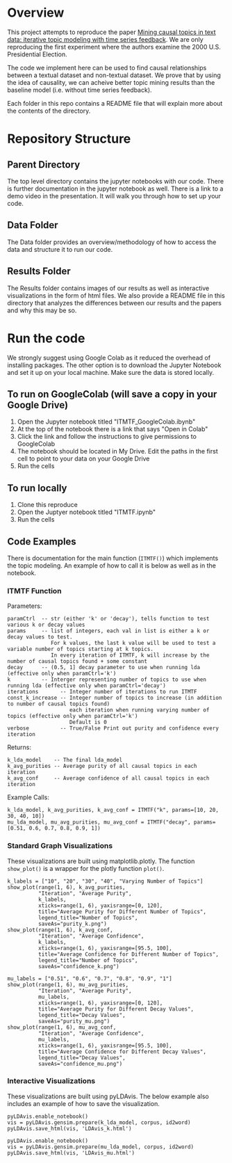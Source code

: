 # Overview
This project attempts to reproduce the paper [Mining causal topics in text data: iterative topic modeling with time series feedback](https://dl.acm.org/doi/10.1145/2505515.2505612). We are only reproducing the first experiment where the authors examine the 2000 U.S. Presidential Election. 

The code we implement here can be used to find causal relationships between a textual dataset and non-textual dataset. We prove that by using the idea of causality, we can acheive better topic mining results than the baseline model (i.e. without time series feedback).

Each folder in this repo contains a README file that will explain more about the contents of the directory. 

# Repository Structure
## Parent Directory
The top level directory contains the jupyter notebooks with our code. There is further documentation in the jupyter notebook as well. There is a link to a demo video in the presentation. It will walk you through how to set up your code. 

## Data Folder
The Data folder provides an overview/methodology of how to access the data and structure it to run our code.

## Results Folder
The Results folder contains images of our results as well as interactive visualizations in the form of html files. We also provide a README file in this directory that analyzes the differences between our results and the papers and why this may be so.

# Run the code
We strongly suggest using Google Colab as it reduced the overhead of installing packages. 
The other option is to download the Jupyter Notebook and set it up on your local machine.
Make sure the data is stored locally. 

## To run on GoogleColab (will save a copy in your Google Drive)
1. Open the Jupyter notebook titled "ITMTF_GoogleColab.ibynb"
2. At the top of the notebook there is a link that says "Open in Colab"
3. Click the link and follow the instructions to give permissions to GoogleColab
4. The notebook should be located in My Drive. Edit the paths in the first cell to point to your data on your Google Drive
5. Run the cells

## To run locally
1. Clone this reproduce
2. Open the Juptyer notebook titled "ITMTF.ipynb"
3. Run the cells

## Code Examples
There is documentation for the main function (```ITMTF()```) which implements the topic modeling. An example of how to call it is below as well as in the notebook.

### ITMTF Function
Parameters:
```
paramCtrl  -- str (either 'k' or 'decay'), tells function to test various k or decay values
params     -- list of integers, each val in list is either a k or decay values to test.
              For k values, the last k value will be used to test a variable number of topics starting at k topics.
              In every iteration of ITMTF, k will increase by the number of causal topics found + some constant
decay      -- (0.5, 1] decay parameter to use when running lda (effective only when paramCtrl='k')
k          -- Interger representing number of topics to use when running lda (effective only when paramCtrl='decay')
iterations       -- Integer number of iterations to run ITMTF
const_k_increase -- Integer number of topics to increase (in addition to number of causal topics found) 
                    each iteration when running varying number of topics (effective only when paramCtrl='k')
                    Default is 0
verbose          -- True/False Print out purity and confidence every iteration
```
Returns:
```
k_lda_model    -- The final lda_model  
k_avg_purities -- Average purity of all causal topics in each iteration
k_avg_conf     -- Average confidence of all causal topics in each iteration
```

Example Calls: 
```
k_lda_model, k_avg_purities, k_avg_conf = ITMTF("k", params=[10, 20, 30, 40, 10])
mu_lda_model, mu_avg_purities, mu_avg_conf = ITMTF("decay", params=[0.51, 0.6, 0.7, 0.8, 0.9, 1])
```


### Standard Graph Visualizations
These visualizations are built using matplotlib.plotly. The function ```show_plot()``` is a wrapper for the plotly function ```plot()```.
```
k_labels = ["10", "20", "30", "40", "Varying Number of Topics"]
show_plot(range(1, 6), k_avg_purities, 
          "Iteration", "Average Purity",     
          k_labels, 
          xticks=range(1, 6), yaxisrange=[0, 120], 
          title="Average Purity for Different Number of Topics",
          legend_title="Number of Topics",
          saveAs="purity_k.png")
show_plot(range(1, 6), k_avg_conf,     
          "Iteration", "Average Confidence", 
          k_labels, 
          xticks=range(1, 6), yaxisrange=[95.5, 100], 
          title="Average Confidence for Different Number of Topics",
          legend_title="Number of Topics",
          saveAs="confidence_k.png")

mu_labels = ["0.51", "0.6", "0.7", "0.8", "0.9", "1"]
show_plot(range(1, 6), mu_avg_purities, 
          "Iteration", "Average Purity", 
          mu_labels, 
          xticks=range(1, 6), yaxisrange=[0, 120], 
          title="Average Purity for Different Decay Values", 
          legend_title="Decay Values", 
          saveAs="purity_mu.png")
show_plot(range(1, 6), mu_avg_conf, 
          "Iteration", "Average Confidence", 
          mu_labels, 
          xticks=range(1, 6), yaxisrange=[95.5, 100], 
          title="Average Confidence for Different Decay Values", 
          legend_title="Decay Values", 
          saveAs="confidence_mu.png")
```

### Interactive Visualizations
These visualizations are built using pyLDAvis. The below example also includes an example of how to save the visualization.
```
pyLDAvis.enable_notebook()
vis = pyLDAvis.gensim.prepare(k_lda_model, corpus, id2word)
pyLDAvis.save_html(vis, 'LDAvis_k.html')

pyLDAvis.enable_notebook()
vis = pyLDAvis.gensim.prepare(mu_lda_model, corpus, id2word)
pyLDAvis.save_html(vis, 'LDAvis_mu.html')
```
